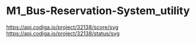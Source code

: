 # M1_Bus-Reservation-System_utility
https://api.codiga.io/project/32138/score/svg
https://api.codiga.io/project/32138/status/svg
